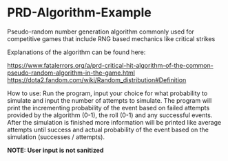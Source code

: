 # PRD-Algorithm-Example
Pseudo-random number generation algorithm commonly used for competitive games that include RNG based mechanics like critical strikes

Explanations of the algorithm can be found here:

https://www.fatalerrors.org/a/prd-critical-hit-algorithm-of-the-common-pseudo-random-algorithm-in-the-game.html
https://dota2.fandom.com/wiki/Random_distribution#Definition

How to use:
Run the program, input your choice for what probability to simulate and input the number of attempts to simulate.
The program will print the incrementing probability of the event based on failed attempts provided by the algorithm (0-1), 
the roll (0-1) and any successful events. After the simulation is finished more information will be printed like average 
attempts until success and actual probability of the event based on the simulation (successes / attempts).

**NOTE: User input is not sanitized**
